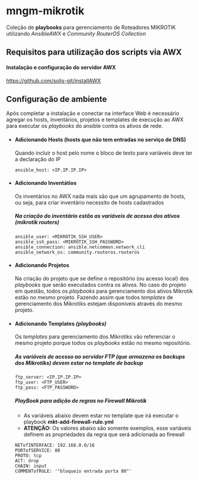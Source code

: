 # mngm-mikrotik
Coleção de **playbooks** para gerenciamento de Roteadores MIKROTIK utilizando *AnsibleAWX* e *Community RouterOS Collection*

## Requisitos para utilização dos scripts via AWX

####  Instalação e configuração do servidor AWX

https://github.com/solis-git/installAWX

## Configuração de ambiente

Após completar a instalação e conectar na interface Web é necessário agregar os hosts, inventários, projetos e templates de execução ao AWX para executar os *playbooks* do ansible contra os ativos de rede.


- #### Adicionando Hosts (hosts que não tem entradas no serviço de DNS)

  Quando incluir o host pelo nome o bloco de texto para variáveis deve ter a declaração do IP 

   `ansible_host: <IP.IP.IP.IP>`


- #### Adicionando Inventátios

  Os inventários no AWX nada mais são que um agrupamento de hosts, ou seja, para criar inventário necessito de hosts cadastrados

  ##### Na criação do inventário estão as variáveis de acesso dos ativos (mikrotik routers)
  ```
  ansible_user: <MIKROTIK_SSH_USER>
  ansible_ssh_pass: <MIKROTIK_SSH_PASSWORD>
  ansible_connection: ansible.netcommon.network_cli
  ansible_network_os: community.routeros.routeros
  ```

- #### Adicionando Projetos
  
  Na criação do projeto que se define o repositório (ou acesso local) dos *playbooks* que serão executados contra os ativos. No caso do projeto em questão, todos os *playbooks* para gerenciamento dos ativos Mikrotik estão no mesmo projeto. Fazendo assim que todos *templates* de gerenciamento dos Mikrotiks estejam disponíveis através do mesmo projeto.


- #### Adicionando Templates *(playbooks)*
  
  Os *templates* para gerenciamento dos Mikrotiks vão referenciar o mesmo projeto porque todos os *playbooks* estão no mesmo repositório. 
  
  ##### As variáveis de acesso ao servidor FTP (que armazena os backups dos Mikrotiks) devem estar no *template de backup*
  ```
  ftp_server: <IP.IP.IP.IP>
  ftp_user: <FTP_USER>
  ftp_pass: <FTP_PASSWORD>
  ```
  
  ##### PlayBook para adição de regras no Firewall Mikrotik
  - As variáveis abaixo devem estar no template que irá executar o playbook **mkt-add-firewall-rule.yml**
  - **ATENÇÃO:** Os valores abaixo são somente exemplos, esse variáveis definem as propriedades da regra que será adicionada ao firewall
  ```
  NETofINTERFACE: 192.168.0.0/16
  PORTofSERVICE: 80
  PROTO: tcp
  ACT: drop
  CHAIN: input
  COMMENTofRULE: '"bloqueio entrada porta 80"'
  ```
